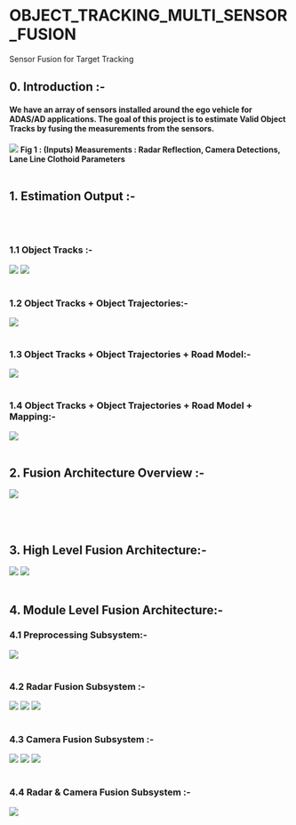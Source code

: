# OBJECT_TRACKING_MULTI_SENSOR_FUSION
Sensor Fusion for Target Tracking
## 0. Introduction :-
#### We have an array of sensors installed around the ego vehicle for ADAS/AD applications. The goal of this project is to estimate Valid Object Tracks by fusing the measurements from the sensors.
![](https://github.com/UditBhaskar91/OBJECT_TRACKING_MULTI_SENSOR_FUSION/blob/main/Visualization_and_Analysis/Animated_Gifs/SpatialAllignment_obj_lines.gif)
**Fig 1 : (Inputs) Measurements : Radar Reflection, Camera Detections, Lane Line Clothoid Parameters**
<br/><br/>
## 1. Estimation Output :-
<br/><br/>
### 1.1 Object Tracks :-
![](https://github.com/UditBhaskar91/OBJECT_TRACKING_MULTI_SENSOR_FUSION/blob/main/Visualization_and_Analysis/Animated_Gifs/Tracks.gif)
![](https://github.com/UditBhaskar91/OBJECT_TRACKING_MULTI_SENSOR_FUSION/blob/main/Visualization_and_Analysis/Animated_Gifs/Tracks_Magnified.gif)
<br/><br/>
### 1.2 Object Tracks + Object Trajectories:-
![](https://github.com/UditBhaskar91/OBJECT_TRACKING_MULTI_SENSOR_FUSION/blob/main/Visualization_and_Analysis/Animated_Gifs/Trajectory.gif)
<br/><br/>
### 1.3 Object Tracks + Object Trajectories + Road Model:-
![](https://github.com/UditBhaskar91/OBJECT_TRACKING_MULTI_SENSOR_FUSION/blob/main/Visualization_and_Analysis/Animated_Gifs/TrackAndRoadEstimation.gif)
<br/><br/>
### 1.4 Object Tracks + Object Trajectories + Road Model + Mapping:-
![](https://github.com/UditBhaskar91/OBJECT_TRACKING_MULTI_SENSOR_FUSION/blob/main/Visualization_and_Analysis/Animated_Gifs/Odometry.gif)
<br/><br/>

## 2. Fusion Architecture Overview :-
![](https://github.com/UditBhaskar91/OBJECT_TRACKING_MULTI_SENSOR_FUSION/blob/main/Visualization_and_Analysis/filesForReadme/0_fusion_archi_overview.PNG)
<br/><br/><br/><br/>
## 3. High Level Fusion Architecture:-
![](https://github.com/UditBhaskar91/OBJECT_TRACKING_MULTI_SENSOR_FUSION/blob/main/Visualization_and_Analysis/filesForReadme/1a_high_level_archi.PNG)
![](https://github.com/UditBhaskar91/OBJECT_TRACKING_MULTI_SENSOR_FUSION/blob/main/Visualization_and_Analysis/filesForReadme/1b_high_level_archi.PNG)
<br/><br/>
## 4. Module Level Fusion Architecture:-
### 4.1 Preprocessing Subsystem:-
![](https://github.com/UditBhaskar91/OBJECT_TRACKING_MULTI_SENSOR_FUSION/blob/main/Visualization_and_Analysis/filesForReadme/2_a_module_archi_preprocessing.PNG)
<br/><br/>
### 4.2 Radar Fusion Subsystem :-
![](https://github.com/UditBhaskar91/OBJECT_TRACKING_MULTI_SENSOR_FUSION/blob/main/Visualization_and_Analysis/filesForReadme/3_a_module_archi_radar_fusion.PNG)
![](https://github.com/UditBhaskar91/OBJECT_TRACKING_MULTI_SENSOR_FUSION/blob/main/Visualization_and_Analysis/filesForReadme/3_b_module_archi_radar_fusion.PNG)
![](https://github.com/UditBhaskar91/OBJECT_TRACKING_MULTI_SENSOR_FUSION/blob/main/Visualization_and_Analysis/filesForReadme/3_c_module_archi_radar_fusion.PNG)
<br/><br/>
### 4.3 Camera Fusion Subsystem :-
![](https://github.com/UditBhaskar91/OBJECT_TRACKING_MULTI_SENSOR_FUSION/blob/main/Visualization_and_Analysis/filesForReadme/4_a_module_archi_camera_fusion.PNG)
![](https://github.com/UditBhaskar91/OBJECT_TRACKING_MULTI_SENSOR_FUSION/blob/main/Visualization_and_Analysis/filesForReadme/4_b_module_archi_camera_fusion.PNG)
![](https://github.com/UditBhaskar91/OBJECT_TRACKING_MULTI_SENSOR_FUSION/blob/main/Visualization_and_Analysis/filesForReadme/4_c_module_archi_camera_fusion.PNG)
<br/><br/>
### 4.4 Radar & Camera Fusion Subsystem :-
![](https://github.com/UditBhaskar91/OBJECT_TRACKING_MULTI_SENSOR_FUSION/blob/main/Visualization_and_Analysis/filesForReadme/5_a_module_archi_track_fusion.PNG)

